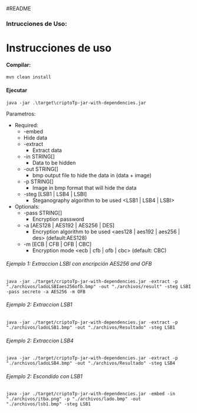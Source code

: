 #README
### Intrucciones de Uso:


# Instrucciones de uso

#### Compilar:
```
mvn clean install
```
    
#### Ejecutar

 ```
java -jar .\target\criptoTp-jar-with-dependencies.jar
 ```
Parametros:

* Required:
  * -embed                              
  * Hide data
  * -extract                            
    * Extract data 
  * -in STRING[]                        
    * Data to be hidden
  * -out STRING[]                       
    * bmp output file to hide the data in (data + image)
  * -p STRING[]                         
    * Image in bmp format that will hide the data
  * -steg [LSB1 | LSB4 | LSBI] 
    * Steganography algorithm to be used <LSB1 | LSB4 | LSBI>
* Optionals:
  * -pass STRING[]
      * Encryption password
  * -a [AES128 | AES192 | AES256 | DES]
      * Encryption algorithm to be used <aes128 | aes192 | aes256 | des> (default:AES128)
  * -m [ECB | CFB | OFB | CBC]
      * Encryption mode <ecb | cfb | ofb | cbc> (default: CBC)



###### Ejemplo 1: Extraccion LSBI con encripción AES256 and OFB 
  ```
java -jar ./target/criptoTp-jar-with-dependencies.jar -extract -p "./archivos/ladoLSBIaes256ofb.bmp" -out "./archivos/result" -steg LSBI -pass secreto -a AES256 -m OFB
  ```

###### Ejemplo 2: Extraccion LSB1
  ```
java -jar ./target/criptoTp-jar-with-dependencies.jar -extract -p "./archivos/ladoLSB1.bmp" -out "./archivos/Resultado" -steg LSB1
  ```

###### Ejemplo 2: Extraccion LSB4
  ```
java -jar ./target/criptoTp-jar-with-dependencies.jar -extract -p "./archivos/ladoLSB4.bmp" -out "./archivos/Resultado" -steg LSB4
  ```

###### Ejemplo 2: Escondido con LSB1
  ```
 java -jar ./target/criptoTp-jar-with-dependencies.jar -embed -in "./archivos/itba.png" -p "./archivos/lado.bmp" -out "./archivos/lsb1.bmp" -steg LSB1
  ```